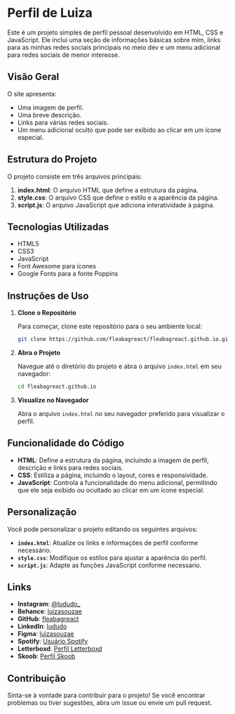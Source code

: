 # Perfil de Luiza

Este é um projeto simples de perfil pessoal desenvolvido em HTML, CSS e JavaScript. Ele inclui uma seção de informações básicas sobre mim, links para as minhas redes sociais principais no meio dev e um menu adicional para redes sociais de menor interesse.

## Visão Geral

O site apresenta:

- Uma imagem de perfil.
- Uma breve descrição.
- Links para várias redes sociais.
- Um menu adicional oculto que pode ser exibido ao clicar em um ícone especial.

## Estrutura do Projeto

O projeto consiste em três arquivos principais:

1. **index.html**: O arquivo HTML que define a estrutura da página.
2. **style.css**: O arquivo CSS que define o estilo e a aparência da página.
3. **script.js**: O arquivo JavaScript que adiciona interatividade à página.

## Tecnologias Utilizadas

- HTML5
- CSS3
- JavaScript
- Font Awesome para ícones
- Google Fonts para a fonte Poppins

## Instruções de Uso

1. **Clone o Repositório**

   Para começar, clone este repositório para o seu ambiente local:

   ```bash
   git clone https://github.com/fleabagreact/fleabagreact.github.io.git
   ```

2. **Abra o Projeto**

   Navegue até o diretório do projeto e abra o arquivo `index.html` em seu navegador:

   ```bash
   cd fleabagreact.github.io
   ```

3. **Visualize no Navegador**

   Abra o arquivo `index.html` no seu navegador preferido para visualizar o perfil.

## Funcionalidade do Código

- **HTML**: Define a estrutura da página, incluindo a imagem de perfil, descrição e links para redes sociais.
- **CSS**: Estiliza a página, incluindo o layout, cores e responsividade.
- **JavaScript**: Controla a funcionalidade do menu adicional, permitindo que ele seja exibido ou ocultado ao clicar em um ícone especial.

## Personalização

Você pode personalizar o projeto editando os seguintes arquivos:

- **`index.html`**: Atualize os links e informações de perfil conforme necessário.
- **`style.css`**: Modifique os estilos para ajustar a aparência do perfil.
- **`script.js`**: Adapte as funções JavaScript conforme necessário.

## Links

- **Instagram**: [@lududo_](https://www.instagram.com/lududo_)
- **Behance**: [luizasouzae](https://www.behance.net/luizasouzae)
- **GitHub**: [fleabagreact](https://www.github.com/fleabagreact)
- **LinkedIn**: [lududo](https://www.linkedin.com/lududo)
- **Figma**: [luizasouzae](https://www.figma.com/luizasouzae)
- **Spotify**: [Usuário Spotify](https://open.spotify.com/user/96gjoojhzx0fb2bt5gqesqguy)
- **Letterboxd**: [Perfil Letterboxd](https://boxd.it/5jKwh)
- **Skoob**: [Perfil Skoob](https://www.skoob.com.br/thebushesgirl)

## Contribuição

Sinta-se à vontade para contribuir para o projeto! Se você encontrar problemas ou tiver sugestões, abra um issue ou envie um pull request.
